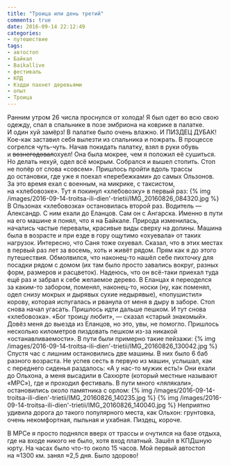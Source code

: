 ```yaml
---
title: "Троица или день третий"
comments: true
date: 2016-09-14 22:12:49
categories:
- путешествие
tags:
- автостоп
- Байкал
- Baikallive
- фестиваль
- КПД
- Кэдди пахнет деревьями
- опыт
- Троица
---
```

Ранним утром 26 числа проснулся от&nbsp;холода! Я&nbsp;был одет во&nbsp;всю свою одежду, спал в&nbsp;спальнике в&nbsp;позе эмбриона на&nbsp;коврике в&nbsp;палатке. И&nbsp;один хуй замёрз! В&nbsp;палатке было очень влажно. И&nbsp;ПИЗДЕЦ ДУБАК! <nobr>Кое-как</nobr> заставил себя вылезти из&nbsp;спальника и&nbsp;пожрать. В&nbsp;процессе согрелся <nobr>чуть-чуть</nobr>. Начав покидать палатку, взял в&nbsp;руки обувь и&nbsp;<del>вознегодовал</del>охуел! Она была мокрее, чем я&nbsp;положил её сушиться. Но&nbsp;делать нехуй, одел всё мокрым. Собрался и&nbsp;вышел стопить. Стоп не&nbsp;попёр от&nbsp;слова &laquo;совсем&raquo;. Пришлось пройти вдоль трассы до&nbsp;остановки, где уже я&nbsp;поехал &laquo;перебежками&raquo; до&nbsp;самых Ользонов. За&nbsp;это время ехал с&nbsp;военным, на&nbsp;микрике, с&nbsp;таксистом, на&nbsp;&laquo;хлебовозке&raquo;. Тут я&nbsp;покинул &laquo;хлебовозку&raquo; в&nbsp;первый раз:
{% img /images/2016-09-14-troitsa-ili-dien'-trietii/IMG_20160826_084320.jpg %}
В&nbsp;Ользонах &laquo;хлебовозка&raquo; остановилась второй раз. Водитель&nbsp;&mdash; Александр. С&nbsp;ним ехали до&nbsp;Еланцов. Сам он&nbsp;с&nbsp;Ангарска. Именно в&nbsp;пути на&nbsp;его машине я&nbsp;понял, что я&nbsp;на&nbsp;Байкале. Природа изменилась, начались частые перевалы, красивые виды сверху на&nbsp;долины. Машина была в&nbsp;возрасте и&nbsp;при езде в&nbsp;гору ощутимо &laquo;охуевала&raquo; от&nbsp;таких нагрузок. Интересно, что Саня тоже охуевал. Сказал, что в этих местах в первый раз лет за&nbsp;восемь, хоть и&nbsp;живёт рядом. Прям как я&nbsp;до&nbsp;этого путешествия. Обмолвился, что <nobr>наконец-то</nobr> нашёл себе пихточку для посадки рядом с&nbsp;домом (их&nbsp;там было просто завались вокруг, разных форм, размеров и&nbsp;расцветок). Надеюсь, что он&nbsp;<nobr>всё-таки</nobr> приехал туда ещё раз и&nbsp;забрал к&nbsp;себе желаемое дерево. В&nbsp;Еланцах я&nbsp;переоделся за&nbsp;<nobr>каким-то</nobr> забором, поменял, <nobr>наконец-то</nobr>, носки (ну, как поменял, одел снизу мокрых и&nbsp;дырявых сухие недырявые), &laquo;попушистил&raquo; корову, которая испугалась и&nbsp;рванула от&nbsp;меня в&nbsp;дыру в&nbsp;заборе. Стоп снова начал угасать. Пришлось идти дальше пешком. И&nbsp;тут снова &laquo;хлебовозка&raquo;. &laquo;Бог троицу любит&raquo;,&nbsp;&mdash; сказал &laquo;старый знакомый&raquo;. Довёз меня до&nbsp;выезда из&nbsp;Еланцов, но&nbsp;это, увы, не&nbsp;помогло. Пришлось несколько километров пиздовать пешком <nobr>из-за</nobr> никакой &laquo;останавливаемости&raquo;. В&nbsp;пути были примерно такие пейзажи:
{% img /images/2016-09-14-troitsa-ili-dien'-trietii/IMG_20160826_130042.jpg %}
Спустя час с&nbsp;лишним остановились две машины. В&nbsp;них было 6 баб разного возраста. Не&nbsp;успев сесть в&nbsp;первую из&nbsp;машин, услышал, как с&nbsp;переднего сиденья раздалось: &laquo;А&nbsp;у&nbsp;<nobr>нас-то</nobr> мужик есть!&raquo; Они ехали до&nbsp;Ольхона, а&nbsp;меня высадили в&nbsp;Сахюрте (который местные называют &laquo;МРС&raquo;), где и&nbsp;проходил фестиваль. В&nbsp;пути много &laquo;лялякали&raquo;, остановились около памятника с&nbsp;орлом:
{% img /images/2016-09-14-troitsa-ili-dien'-trietii/IMG_20160826_140235.jpg %}
{% img /images/2016-09-14-troitsa-ili-dien'-trietii/IMG_20160826_140040.jpg %}
Неприятно удивила дорога до&nbsp;такого популярного места, как Ольхон: грунтовка, очень некомфортная, пыльная и&nbsp;ухабная. Пиздец, короче.

В&nbsp;МРСе я&nbsp;просто поднялся вверх от&nbsp;трассы и&nbsp;очутился на&nbsp;базе отдыха, где на&nbsp;входе никого не&nbsp;было, хотя вход платный. Зашёл в&nbsp;КПДшную юрту. На&nbsp;часах было <nobr>что-то</nobr> около 15 часов. Мой первый автостоп на&nbsp;&#8776;1300&nbsp;км. занял &#8776;2,5 дня. Было здорово!